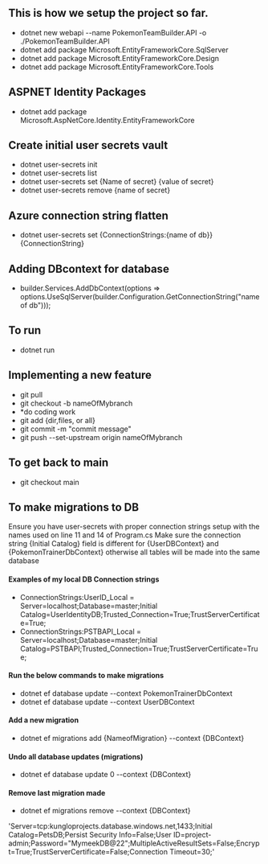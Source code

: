 ## This is how we setup the project so far.
- dotnet new webapi --name PokemonTeamBuilder.API -o ./PokemonTeamBuilder.API
- dotnet add package Microsoft.EntityFrameworkCore.SqlServer
- dotnet add package Microsoft.EntityFrameworkCore.Design
- dotnet add package Microsoft.EntityFrameworkCore.Tools

## ASPNET Identity Packages
- dotnet add package Microsoft.AspNetCore.Identity.EntityFrameworkCore

## Create initial user secrets vault 
- dotnet user-secrets init
- dotnet user-secrets list
- dotnet user-secrets set {Name of secret} {value of secret}
- dotnet user-secrets remove {name of secret}

## Azure connection string flatten
- dotnet user-secrets set {ConnectionStrings:{name of db}} {ConnectionString}

## Adding DBcontext for database
- builder.Services.AddDbContext<DBContext>(options => options.UseSqlServer(builder.Configuration.GetConnectionString("name of db")));

## To run
- dotnet run

## Implementing a new feature
- git pull
- git checkout -b nameOfMybranch
- *do coding work
- git add {dir,files, or all}
- git commit -m "commit message"
- git push --set-upstream origin nameOfMybranch

## To get back to main
- git checkout main

## To make migrations to DB
Ensure you have user-secrets with proper connection strings setup with the names used on line 11 and 14 of Program.cs
Make sure the connection string {Initial Catalog} field is different for {UserDBContext} and {PokemonTrainerDbContext} otherwise all tables will be made into the same database

#### Examples of my local DB Connection strings
- ConnectionStrings:UserID_Local = Server=localhost;Database=master;Initial Catalog=UserIdentityDB;Trusted_Connection=True;TrustServerCertificate=True;
- ConnectionStrings:PSTBAPI_Local = Server=localhost;Database=master;Initial Catalog=PSTBAPI;Trusted_Connection=True;TrustServerCertificate=True;

#### Run the below commands to make migrations
- dotnet ef database update --context PokemonTrainerDbContext
- dotnet ef database update --context UserDBContext 

#### Add a new migration
- dotnet ef migrations add {NameofMigration} --context {DBContext}

#### Undo all database updates (migrations)
- dotnet ef database update 0 --context {DBContext}

#### Remove last migration made
- dotnet ef migrations remove --context {DBContext}

'Server=tcp:kungloprojects.database.windows.net,1433;Initial Catalog=PetsDB;Persist Security Info=False;User ID=project-admin;Password="MymeekDB@22";MultipleActiveResultSets=False;Encrypt=True;TrustServerCertificate=False;Connection Timeout=30;'

